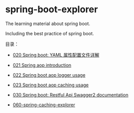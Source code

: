 # spring-boot-explorer
The learning material about spring boot.

Including the best practice of spring boot.

目录：

- [020 Spring boot: YAML 属性配置文件详解](020-yaml-guide-line.md)
- [021 Spring aop introduction](021-spring-aop-introduction.md)
- [022 Spring boot aop logger usage](022-Spring-aop-logger-usage.md)
- [023 Spring boot aop caching usage](023-spring-aop-cache-usage.md) 
- [030 Spring boot: Restful Api Swagger2 documentation](030-Restful-API-documentation-with-swagger2.md)

- [060-spring-caching-explorer](060-spring-caching-explorer.md)